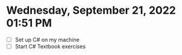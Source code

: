 # Wednesday, September 21, 2022 01:51 PM
- [ ] Set up C# on my machine
- [ ] Start C# Textbook exercises
